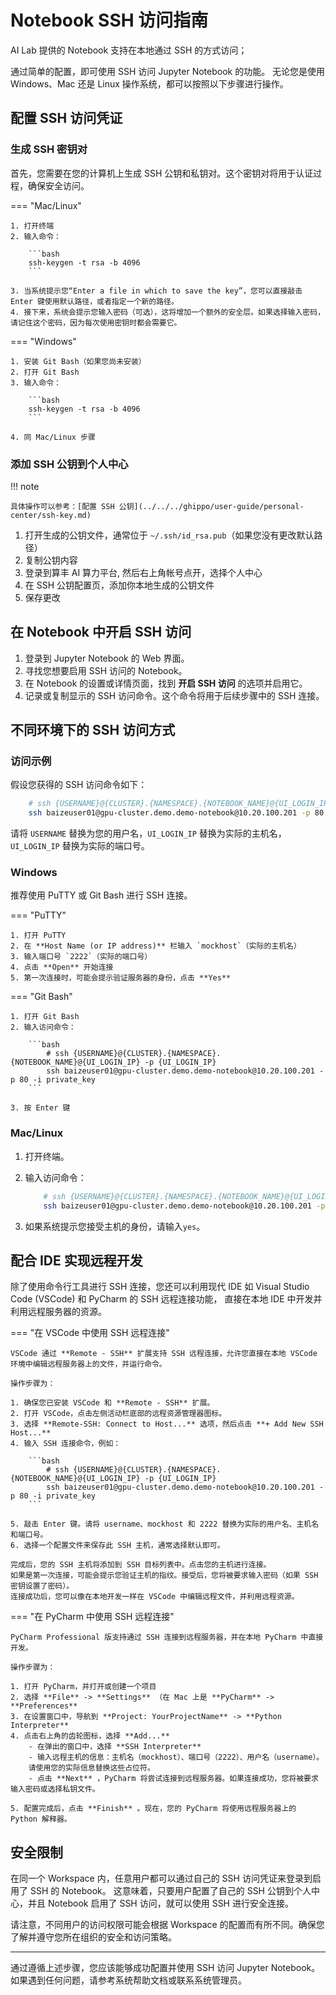 # Notebook SSH 访问指南

AI Lab 提供的 Notebook 支持在本地通过 SSH 的方式访问；

通过简单的配置，即可使用 SSH 访问 Jupyter Notebook 的功能。
无论您是使用 Windows、Mac 还是 Linux 操作系统，都可以按照以下步骤进行操作。

## 配置 SSH 访问凭证

### 生成 SSH 密钥对

首先，您需要在您的计算机上生成 SSH 公钥和私钥对。这个密钥对将用于认证过程，确保安全访问。

=== "Mac/Linux"

    1. 打开终端
    2. 输入命令：

        ```bash
        ssh-keygen -t rsa -b 4096
        ```

    3. 当系统提示您“Enter a file in which to save the key”，您可以直接敲击 Enter 键使用默认路径，或者指定一个新的路径。
    4. 接下来，系统会提示您输入密码（可选），这将增加一个额外的安全层。如果选择输入密码，请记住这个密码，因为每次使用密钥时都会需要它。

=== "Windows"

    1. 安装 Git Bash（如果您尚未安装）
    2. 打开 Git Bash
    3. 输入命令：

        ```bash
        ssh-keygen -t rsa -b 4096
        ```

    4. 同 Mac/Linux 步骤

### 添加 SSH 公钥到个人中心

!!! note

    具体操作可以参考：[配置 SSH 公钥](../../../ghippo/user-guide/personal-center/ssh-key.md)

1. 打开生成的公钥文件，通常位于 `~/.ssh/id_rsa.pub`（如果您没有更改默认路径）
2. 复制公钥内容
3. 登录到算丰 AI 算力平台, 然后右上角帐号点开，选择个人中心
4. 在 SSH 公钥配置页，添加你本地生成的公钥文件
5. 保存更改

## 在 Notebook 中开启 SSH 访问

1. 登录到 Jupyter Notebook 的 Web 界面。
2. 寻找您想要启用 SSH 访问的 Notebook。
3. 在 Notebook 的设置或详情页面，找到 **开启 SSH 访问** 的选项并启用它。
4. 记录或复制显示的 SSH 访问命令。这个命令将用于后续步骤中的 SSH 连接。

## 不同环境下的 SSH 访问方式

### 访问示例

假设您获得的 SSH 访问命令如下：

```bash
    # ssh {USERNAME}@{CLUSTER}.{NAMESPACE}.{NOTEBOOK_NAME}@{UI_LOGIN_IP} -p {UI_LOGIN_IP}
    ssh baizeuser01@gpu-cluster.demo.demo-notebook@10.20.100.201 -p 80 -i private_key
```

请将 `USERNAME` 替换为您的用户名，`UI_LOGIN_IP` 替换为实际的主机名，`UI_LOGIN_IP` 替换为实际的端口号。

### Windows

推荐使用 PuTTY 或 Git Bash 进行 SSH 连接。

=== "PuTTY"
  
    1. 打开 PuTTY
    2. 在 **Host Name (or IP address)** 栏输入 `mockhost`（实际的主机名）
    3. 输入端口号 `2222`（实际的端口号）
    4. 点击 **Open** 开始连接
    5. 第一次连接时，可能会提示验证服务器的身份，点击 **Yes**

=== "Git Bash"
  
    1. 打开 Git Bash
    2. 输入访问命令：

        ```bash
            # ssh {USERNAME}@{CLUSTER}.{NAMESPACE}.{NOTEBOOK_NAME}@{UI_LOGIN_IP} -p {UI_LOGIN_IP}
            ssh baizeuser01@gpu-cluster.demo.demo-notebook@10.20.100.201 -p 80 -i private_key
        ```

    3. 按 Enter 键

### Mac/Linux

1. 打开终端。
2. 输入访问命令：

    ```bash
        # ssh {USERNAME}@{CLUSTER}.{NAMESPACE}.{NOTEBOOK_NAME}@{UI_LOGIN_IP} -p {UI_LOGIN_IP}
        ssh baizeuser01@gpu-cluster.demo.demo-notebook@10.20.100.201 -p 80 -i private_key
    ```

3. 如果系统提示您接受主机的身份，请输入`yes`。

## 配合 IDE 实现远程开发

除了使用命令行工具进行 SSH 连接，您还可以利用现代 IDE 如 Visual Studio Code (VSCode) 和 PyCharm 的 SSH 远程连接功能，
直接在本地 IDE 中开发并利用远程服务器的资源。

=== "在 VSCode 中使用 SSH 远程连接"

    VSCode 通过 **Remote - SSH** 扩展支持 SSH 远程连接，允许您直接在本地 VSCode 环境中编辑远程服务器上的文件，并运行命令。

    操作步骤为：

    1. 确保您已安装 VSCode 和 **Remote - SSH** 扩展。
    2. 打开 VSCode，点击左侧活动栏底部的远程资源管理器图标。
    3. 选择 **Remote-SSH: Connect to Host...** 选项，然后点击 **+ Add New SSH Host...**
    4. 输入 SSH 连接命令，例如：

        ```bash
            # ssh {USERNAME}@{CLUSTER}.{NAMESPACE}.{NOTEBOOK_NAME}@{UI_LOGIN_IP} -p {UI_LOGIN_IP}
            ssh baizeuser01@gpu-cluster.demo.demo-notebook@10.20.100.201 -p 80 -i private_key
        ```

    5. 敲击 Enter 键。请将 username、mockhost 和 2222 替换为实际的用户名、主机名和端口号。
    6. 选择一个配置文件来保存此 SSH 主机，通常选择默认即可。

    完成后，您的 SSH 主机将添加到 SSH 目标列表中。点击您的主机进行连接。
    如果是第一次连接，可能会提示您验证主机的指纹。接受后，您将被要求输入密码（如果 SSH 密钥设置了密码）。
    连接成功后，您可以像在本地开发一样在 VSCode 中编辑远程文件，并利用远程资源。

=== "在 PyCharm 中使用 SSH 远程连接"

    PyCharm Professional 版支持通过 SSH 连接到远程服务器，并在本地 PyCharm 中直接开发。

    操作步骤为：

    1. 打开 PyCharm，并打开或创建一个项目
    2. 选择 **File** -> **Settings** （在 Mac 上是 **PyCharm** -> **Preferences**
    3. 在设置窗口中，导航到 **Project: YourProjectName** -> **Python Interpreter**
    4. 点击右上角的齿轮图标，选择 **Add...**
        - 在弹出的窗口中，选择 **SSH Interpreter**
        - 输入远程主机的信息：主机名（mockhost）、端口号（2222）、用户名（username）。
        请使用您的实际信息替换这些占位符。
        - 点击 **Next** ，PyCharm 将尝试连接到远程服务器。如果连接成功，您将被要求输入密码或选择私钥文件。

    5. 配置完成后，点击 **Finish** 。现在，您的 PyCharm 将使用远程服务器上的 Python 解释器。

## 安全限制

在同一个 Workspace 内，任意用户都可以通过自己的 SSH 访问凭证来登录到启用了 SSH 的 Notebook。
这意味着，只要用户配置了自己的 SSH 公钥到个人中心，并且 Notebook 启用了 SSH 访问，就可以使用 SSH 进行安全连接。

请注意，不同用户的访问权限可能会根据 Workspace 的配置而有所不同。确保您了解并遵守您所在组织的安全和访问策略。

---

通过遵循上述步骤，您应该能够成功配置并使用 SSH 访问 Jupyter Notebook。如果遇到任何问题，请参考系统帮助文档或联系系统管理员。
